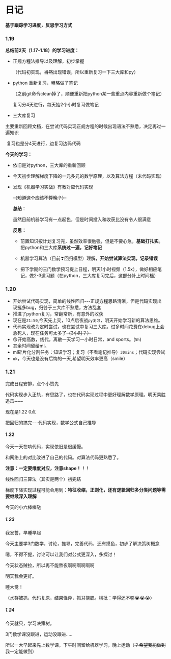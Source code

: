 # 日记

**基于跟踪学习进度，反思学习方式**

### 1.19

**总结前2天（1.17-1.18）的学习进度：**

- 正规方程法推导以及理解，初步掌握

  （代码初实现，~~当然~~出现错误，所以重新复习一下三大库和py）

- python 重新复习，粗略做了笔记

  （之前git命令clean掉了，顺便重新把python某一些重点内容重新做个笔记）

  复习分4天进行，每天抽2个小时复习做笔记

- 三大库复习

​      主要重新回顾文档，在尝试代码实现正规方程的时候出现语法不熟悉，决定再过一遍知识

​      复习也是分4天进行，边复习边码代码

**今天的学习：**

- 依旧是对python，三大库的重新回顾

- 今天初步理解梯度下降的一元多元的数学原理，以及算法方程（未代码实现）

- 发现《机器学习实战》有教对应代码实现

  ~~（知道这个应该不算晚？）~~

  

  **总结**：

  虽然目前机器学习有一点起色，但是时间投入和收获比没有令人很满意

  

  **反思：**

  - 前置知识按计划复习完，虽然效率很勉强，但是不要心急，**基础打扎实**。把python和三大库**系统过一遍，记好笔记**

  - 机器学习算法（目前❣回归模型）理解，**开始尝试算法实现，记录错误**
  - 把下学期的三门数学预习提上日程，明天1小时视频（1.5x），做好相应笔记，做2-3道习题（在python，三大库复习完后，这部分补上时间档）

  

### 1.20

- 开始尝试代码实现，简单的线性回归---正规方程思路清晰，但是代码实现出现挺多bug，归咎于三大库不熟悉，方法乱套
- 推进了python复习，常翻常新，有意外的收获
- 现在是`21:50`,今天先上交，10点后夜战`py复习`，明天开始学习新的算法思维。
- 代码实现改为定时尝试，也在尝试中复习三大库。过多时间花费在debug上会急死人，现在任务可太多了~~（3小时？）~~
- 😘开始高数，线代，离散一天学习一小时日常，and sports。(`5h`)
- 其余时间留给ml。
- ml碎片化分割任务：知识学习；复习（不看笔记推导）`30mins`；代码实现尝试
- `ok`，今天也是没有后悔的一天,希望明天效率更高（smile）



### 1.21

完成日程安排，点个小赞先

代码实现步入正轨，有思路了，也在代码实现过程中更好理解数学原理。明天乘胜追击~~~

现在是1.22 0点

把回归的搞完---代码实现，数学公式自己推导



#### 1.22

今天一天在啃代码，实现依旧是很缓慢。

和网络上的对比改进了自己的代码。对算法代码更熟悉了。

**注意：一定要维度对应，注意shape！！！**

线性回归三算法（其实是两个）初完结

梯度下降实现过程可能会用到：**特征收缩，正则化，还有逻辑回归多分类问题等需要继续深入理解**

今天的小六棒棒哒



##### 1.23

我发誓，早睡早起

今天主要学3门数学，讨论，推导，完善代码，还有摸鱼，初步了解决策树概念

嗯，不得不提，讨论可以让我们对公式更深入，多探讨！

今天状态贼拉，所以再不能熬夜啊啊啊啊啊啊

明天我会更好。

睡大觉！

（水群被抓，代码复原，结果怪异，抓耳挠腮。横批：学得还不够😭😭😭）



##### 1.24

今天就只，学习决策树。

3门数学课没跟进，运动没跟进.....

所以一大早起来先上数学课，下午时间留给机器学习，晚上运动（~~？希望我能做到~~我一定能做到）
